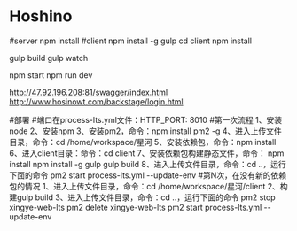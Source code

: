 # Hoshino


#server 
npm install
#client
npm install -g gulp
cd client
npm install


gulp build
gulp watch

npm start
npm run dev

http://47.92.196.208:81/swagger/index.html
http://www.hosinowt.com/backstage/login.html


#部署
#端口在process-lts.yml文件：HTTP_PORT: 8010
#第一次流程
1、安装node
2、安装npm
3、安装pm2，命令：npm install pm2 -g
4、进入上传文件目录，命令：cd /home/workspace/星河
5、安装依赖包，命令：npm install
6、进入client目录：命令：cd client
7、安装依赖包构建静态文件，命令：
    npm install
    npm install -g gulp
    gulp build
8、进入上传文件目录，命令：cd ..，运行下面的命令
    pm2 start process-lts.yml --update-env
#第N次，在没有新的依赖包的情况
1、进入上传文件目录，命令：cd /home/workspace/星河/client
2、构建gulp build
3、进入上传文件目录，命令：cd ..，运行下面的命令
    pm2 stop xingye-web-lts
    pm2 delete xingye-web-lts
    pm2 start process-lts.yml --update-env
